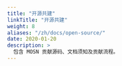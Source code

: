 ```yaml
---
title: "开源共建"
linkTitle: "开源共建"
weight: 8
aliases: "/zh/docs/open-source/"
date: 2020-01-20
description: >
  包含 MOSN 贡献源码、文档须知及贡献流程。
---
```




